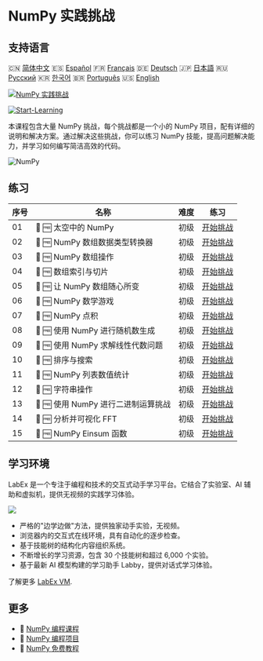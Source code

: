 # NumPy 实践挑战

## 支持语言

🇨🇳 [简体中文](README_zh.md) 🇪🇸 [Español](README_es.md) 🇫🇷 [Français](README_fr.md) 🇩🇪 [Deutsch](README_de.md) 🇯🇵 [日本語](README_ja.md) 🇷🇺 [Русский](README_ru.md) 🇰🇷 [한국어](README_ko.md) 🇧🇷 [Português](README_pt.md) 🇺🇸 [English](README.md) 

[![NumPy 实践挑战](https://cover-creator.labex.io/numpy-practice-challenges.png?lang=zh)](https://labex.io/zh/courses/numpy-practice-challenges)

[![Start-Learning](https://img.shields.io/badge/Start-Learning-whitesmoke?style=for-the-badge)](https://labex.io/zh/courses/numpy-practice-challenges)

本课程包含大量 NumPy 挑战，每个挑战都是一个小的 NumPy 项目，配有详细的说明和解决方案。通过解决这些挑战，你可以练习 NumPy 技能，提高问题解决能力，并学习如何编写简洁高效的代码。

![NumPy](https://img.shields.io/badge/NumPy-whitesmoke?style=for-the-badge&logo=numpy)


## 练习

|   序号 | 名称                                | 难度   | 练习                                                                                                                |
|--------|-------------------------------------|--------|---------------------------------------------------------------------------------------------------------------------|
|     01 | 🎯 🆓 太空中的 NumPy                | 初级   | <a target='_blank' href='https://labex.io/zh/labs/numpy-numpy-in-space-33961'>开始挑战</a>                          |
|     02 | 🎯 🆓 NumPy 数组数据类型转换器      | 初级   | <a target='_blank' href='https://labex.io/zh/labs/numpy-numpy-array-datatype-converter-9187'>开始挑战</a>           |
|     03 | 🎯 🆓 NumPy 数组操作                | 初级   | <a target='_blank' href='https://labex.io/zh/labs/numpy-numpy-array-operation-8708'>开始挑战</a>                    |
|     04 | 🎯 🆓 数组索引与切片                | 初级   | <a target='_blank' href='https://labex.io/zh/labs/numpy-array-indexing-and-slicing-38504'>开始挑战</a>              |
|     05 | 🎯 🆓 让 NumPy 数组随心所变         | 初级   | <a target='_blank' href='https://labex.io/zh/labs/numpy-make-numpy-array-your-shape-8687'>开始挑战</a>              |
|     06 | 🎯 🆓 NumPy 数学游戏                | 初级   | <a target='_blank' href='https://labex.io/zh/labs/python-numpy-math-games-10'>开始挑战</a>                          |
|     07 | 🎯 🆓 NumPy 点积                    | 初级   | <a target='_blank' href='https://labex.io/zh/labs/numpy-numpy-dot-product-8737'>开始挑战</a>                        |
|     08 | 🎯 🆓 使用 NumPy 进行随机数生成     | 初级   | <a target='_blank' href='https://labex.io/zh/labs/numpy-random-number-generation-with-numpy-34635'>开始挑战</a>     |
|     09 | 🎯 🆓 使用 NumPy 求解线性代数问题   | 初级   | <a target='_blank' href='https://labex.io/zh/labs/numpy-linear-algebra-solving-with-numpy-8000'>开始挑战</a>        |
|     10 | 🎯 🆓 排序与搜索                    | 初级   | <a target='_blank' href='https://labex.io/zh/labs/numpy-sorting-and-searching-154566'>开始挑战</a>                  |
|     11 | 🎯 🆓 NumPy 列表数值统计            | 初级   | <a target='_blank' href='https://labex.io/zh/labs/numpy-numpy-list-value-statistics-664'>开始挑战</a>               |
|     12 | 🎯 🆓 字符串操作                    | 初级   | <a target='_blank' href='https://labex.io/zh/labs/python-string-operations-148882'>开始挑战</a>                     |
|     13 | 🎯 🆓 使用 NumPy 进行二进制运算挑战 | 初级   | <a target='_blank' href='https://labex.io/zh/labs/numpy-binary-operations-challenge-with-numpy-153823'>开始挑战</a> |
|     14 | 🎯 🆓 分析并可视化 FFT              | 初级   | <a target='_blank' href='https://labex.io/zh/labs/numpy-analyze-and-visualize-fft-55715'>开始挑战</a>               |
|     15 | 🎯 🆓 NumPy Einsum 函数             | 初级   | <a target='_blank' href='https://labex.io/zh/tutorials/numpy-numpy-einsum-function-8001'>开始挑战</a>               |

## 学习环境

LabEx 是一个专注于编程和技术的交互式动手学习平台。它结合了实验室、AI 辅助和虚拟机，提供无视频的实践学习体验。

![](https://tutorial-screenshot.getvm.io/images/vm-1725247253.png)

- 严格的"边学边做"方法，提供独家动手实验，无视频。
- 浏览器内的交互式在线环境，具有自动化的逐步检查。
- 基于技能树的结构化内容组织系统。
- 不断增长的学习资源，包含 30 个技能树和超过 6,000 个实验。
- 基于最新 AI 模型构建的学习助手 Labby，提供对话式学习体验。

了解更多 [LabEx VM](https://support.labex.io/using-labex/virtual-machine).

## 更多

- 🔗 [NumPy 编程课程](https://github.com/labex-labs/awesome-programming-courses)
- 🔗 [NumPy 编程项目](https://github.com/labex-labs/awesome-programming-projects)
- 🔗 [NumPy 免费教程](https://github.com/labex-labs/numpy-free-tutorials)

